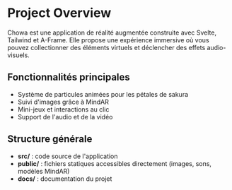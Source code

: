 # Project Overview

Chowa est une application de réalité augmentée construite avec Svelte, Tailwind et A-Frame. Elle propose une expérience immersive où vous pouvez collectionner des éléments virtuels et déclencher des effets audio-visuels.

## Fonctionnalités principales

- Système de particules animées pour les pétales de sakura
- Suivi d'images grâce à MindAR
- Mini-jeux et interactions au clic
- Support de l'audio et de la vidéo

## Structure générale

- **src/** : code source de l'application
- **public/** : fichiers statiques accessibles directement (images, sons, modèles MindAR)
- **docs/** : documentation du projet


